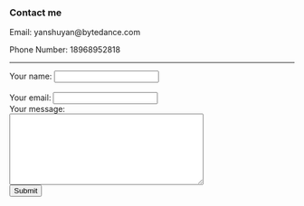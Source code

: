 <!DOCTYPE html>
<html lang="en" dir="ltr">
  <head>
    <meta charset="utf-8">
    <title>Shuyan Yan's Contact me page</title>
  </head>
  <body>
    <h3>Contact me</h3>
    <p>Email: yanshuyan@bytedance.com</p>
    <p>Phone Number: 18968952818</p>
    <hr>
    <form class="" action="mailto:yanshuyan@bytedance.com" method="post" enctype="text/plain">
      <label>Your name:</label>
      <input type="text" name="yourName" value=""><br>
      <br>
      <label>Your email:</label>
      <input type="email" name="yourEmail" value=""><br>
      <label>Your message:</label><br>
      <textarea name="yourMessage" rows="8" cols="40"></textarea> <br>
      <input type="submit" name="Submit">
    </form>
  </body>
</html>
